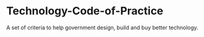 # Technology-Code-of-Practice
A set of criteria to help government design, build and buy better technology.
